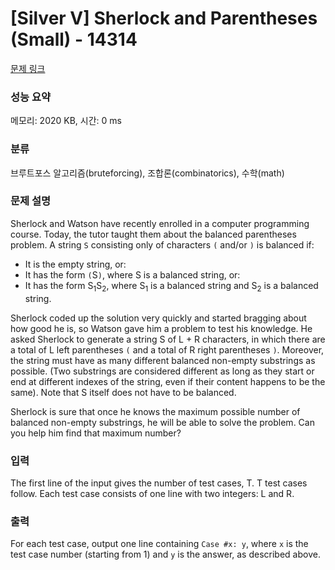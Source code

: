 # [Silver V] Sherlock and Parentheses (Small) - 14314 

[문제 링크](https://www.acmicpc.net/problem/14314) 

### 성능 요약

메모리: 2020 KB, 시간: 0 ms

### 분류

브루트포스 알고리즘(bruteforcing), 조합론(combinatorics), 수학(math)

### 문제 설명

<p>Sherlock and Watson have recently enrolled in a computer programming course. Today, the tutor taught them about the balanced parentheses problem. A string <code>S</code> consisting only of characters <code>(</code> and/or <code>)</code> is balanced if:</p>

<ul>
	<li>It is the empty string, or:</li>
	<li>It has the form <code>(</code>S<code>)</code>, where S is a balanced string, or:</li>
	<li>It has the form S<sub>1</sub>S<sub>2</sub>, where S<sub>1</sub> is a balanced string and S<sub>2</sub> is a balanced string.</li>
</ul>

<p>Sherlock coded up the solution very quickly and started bragging about how good he is, so Watson gave him a problem to test his knowledge. He asked Sherlock to generate a string S of L + R characters, in which there are a total of L left parentheses <code>(</code> and a total of R right parentheses <code>)</code>. Moreover, the string must have as many different balanced non-empty substrings as possible. (Two substrings are considered different as long as they start or end at different indexes of the string, even if their content happens to be the same). Note that S itself does not have to be balanced.</p>

<p>Sherlock is sure that once he knows the maximum possible number of balanced non-empty substrings, he will be able to solve the problem. Can you help him find that maximum number?</p>

### 입력 

 <p>The first line of the input gives the number of test cases, T. T test cases follow. Each test case consists of one line with two integers: L and R.</p>

### 출력 

 <p>For each test case, output one line containing <code>Case #x: y</code>, where <code>x</code> is the test case number (starting from 1) and <code>y</code> is the answer, as described above.</p>

